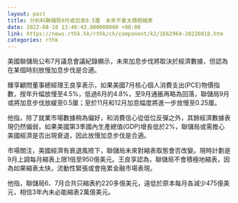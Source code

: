 ```yaml
---
layout: post
title: 分析料聯儲局9月或加息0.5厘　未來不會太積極縮表
date: 2022-08-18 13:48:43.000000000 +08:00
link: https://news.rthk.hk/rthk/ch/component/k2/1662964-20220818.htm
categories: rthk
---
```


美國聯儲局公布7月議息會議紀錄顯示，未來加息步伐將取決於經濟數據，但認為在某個時刻放慢加息步伐是合適。

臻享顧問董事總經理王良享表示，如果美國7月核心個人消費支出(PCE)物價指數，按年升幅放慢至4.5%，低過6月的4.8%，至9月通脹再略為回落，聯儲局9月或將加息步伐放緩至0.5厘；至於11月和12月加息幅度將進一步放慢至0.25厘。

他指，除了就業市場數據稍為偏好，和消費信心從低位反彈之外，其餘經濟數據表現仍然偏弱，如果美國第3季國內生產總值(GDP)增長低於2%，聯儲局或需擔心美國經濟是否出現衰退，因此放慢加息步伐是合適。

市場關注，美國經濟有衰退風險下，聯儲局未來對縮表取態會否改變。現時計劃是9月上調每月縮表上限1倍至950億美元。王良享認為，聯儲局不會積極地縮表，因為如果縮表太快，流動性緊張或會拖累金融市場表現。

他指，聯儲局6、7月合共只縮表約220多億美元，遠低於原本每月各減少475億美元，相信3年內未必能縮表2萬億美元。
